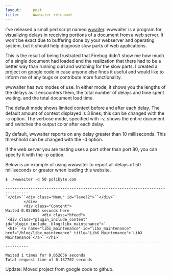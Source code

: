 ```yaml
---
layout:     post
title:      Wwwaiter released
---
```



I've released a small perl script named [wwaiter](https://github.com/sciurus/wwwaiter). wwwaiter is a program for visualizing delays in receiving portions of a document from a web server. It won't be exact due to buffering done by your webserver and operating system, but it should help diagnose slow parts of web applications.

This is the result of being frustrated that Firebug didn't show me how much of a single document had loaded and the realization that there had to be a better way than running curl and watching for the slow parts. I created a project on google code in case anyone else finds it useful and would like to inform me of any bugs or contribute more functionality.

wwwaiter has two modes of use. In either mode, it shows you the lengths of the delays as it encounters them, the total number of delays and time spent waiting, and the total document load time.

The default mode shows limited context before and after each delay. The default amount of context displayed is 3 lines; this can be changed with the -c option. The verbose mode, specified with -v, shows the entire document and switches the output color after each delay.

By default, wwwaiter reports on any delay greater than 10 milliseconds. This threshhold can be changed with the -d option.

If the web server you are testing uses a port other than port 80, you can specify it with the -p option.

Below is an example of using wwwaiter to report all delays of 50 milliseconds or greater when loading this website.

	
	$ ./wwwaiter -d 50 polibyte.com
	
	--------------------------------------------------------------------------------
	`</div>``<div class="Menu" id="level2">``</div>`
			</div> 
			<div class="Content">
	Waited 0.052656 seconds here
					<div class="hfeed">
	`<div class="plugin_include_content" id="plugin_include__blog:libx_maintenance">`
	`<h1>``<a name="libx_maintenance" id="libx_maintenance" href="/blog/libx_maintenance" title="LibX Maintenance">`LibX Maintenance`</a>``</h1>`
	--------------------------------------------------------------------------------
	
	Waited 1 times for 0.052656 seconds
	Total request time of 0.137702 seconds


Update: Moved project from google code to github.




